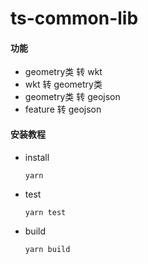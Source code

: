 # ts-common-lib

#### 功能

* geometry类 转 wkt
* wkt 转 geometry类
* geometry类 转 geojson
* feature 转 geojson

#### 安装教程

* install

    `yarn`

* test

    `yarn test`

* build

    `yarn build`